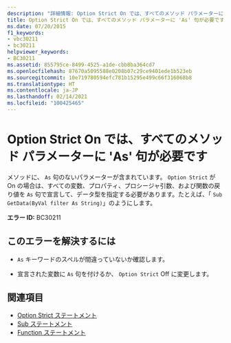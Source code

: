 ```yaml
---
description: "詳細情報: Option Strict On では、すべてのメソッド パラメーターに 'As' 句が必要です"
title: Option Strict On では、すべてのメソッド パラメーターに 'As' 句が必要です
ms.date: 07/20/2015
f1_keywords:
- vbc30211
- bc30211
helpviewer_keywords:
- BC30211
ms.assetid: 855795ce-8499-4525-a1de-cbb8ba364cd7
ms.openlocfilehash: 87670a5095588e0208b07c29ce9401ede1b523eb
ms.sourcegitcommit: 10e719780594efc781b15295e499c66f316068b8
ms.translationtype: HT
ms.contentlocale: ja-JP
ms.lasthandoff: 02/14/2021
ms.locfileid: "100425465"
---
```

# <a name="option-strict-on-requires-that-all-method-parameters-have-an-as-clause"></a>Option Strict On では、すべてのメソッド パラメーターに 'As' 句が必要です

メソッドに、 `As` 句のないパラメーターが含まれています。 `Option Strict` が On の場合は、すべての変数、プロパティ、プロシージャ引数、および関数の戻り値を `As` 句で宣言して、データ型を指定する必要があります。たとえば、「 `Sub GetData(ByVal filter As String)`」のようにします。  
  
 **エラー ID:** BC30211  
  
## <a name="to-correct-this-error"></a>このエラーを解決するには  
  
- `As` キーワードのスペルが間違っていないか確認します。  
  
- 宣言された変数に `As` 句を付けるか、 `Option Strict` Off に変更します。  
  
## <a name="see-also"></a>関連項目

- [Option Strict ステートメント](../language-reference/statements/option-strict-statement.md)
- [Sub ステートメント](../language-reference/statements/sub-statement.md)
- [Function ステートメント](../language-reference/statements/function-statement.md)
